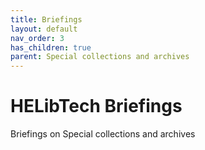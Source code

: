```yaml
---
title: Briefings
layout: default
nav_order: 3
has_children: true
parent: Special collections and archives
---
```


# HELibTech Briefings

Briefings on Special collections and archives
